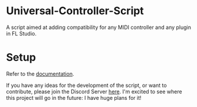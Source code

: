 # Universal-Controller-Script
A script aimed at adding compatibility for any MIDI controller and any plugin in
FL Studio.

# Setup

Refer to the [documentation](docs/setup.md).

If you have any ideas for the development of the script, or want to contribute, 
please join the Discord Server [here](https://discord.gg/6vpfJUF). I'm excited 
to see where this project will go in the future: I have huge plans for it!
